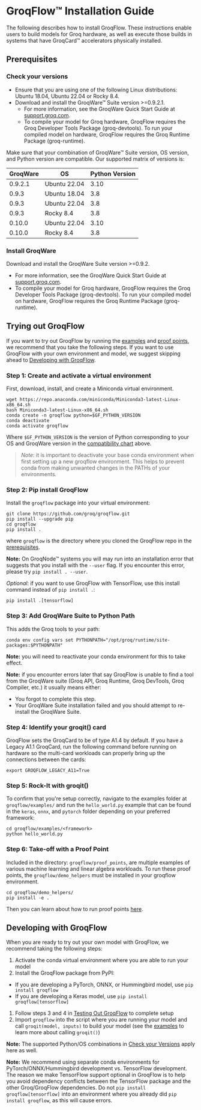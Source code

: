 # GroqFlow™ Installation Guide

The following describes how to install GroqFlow. These instructions enable users to build models for Groq hardware, as well as execute those builds in systems that have GroqCard™ accelerators physically installed.

## Prerequisites

### Check your versions

- Ensure that you are using one of the following Linux distributions: Ubuntu 18.04, Ubuntu 22.04 or Rocky 8.4.
- Download and install the GroqWare™ Suite version >=0.9.2.1.
  - For more information, see the GroqWare Quick Start Guide at [support.groq.com](https://support.groq.com).
  - To compile your model for Groq hardware, GroqFlow requires the Groq Developer Tools Package (groq-devtools). To run your compiled model on hardware, GroqFlow requires the Groq Runtime Package (groq-runtime).

Make sure that your combination of GroqWare™ Suite version, OS version, and Python version are compatible. Our supported matrix of versions is:

| GroqWare  | OS           | Python Version |
|-----------|--------------|----------------|
| 0.9.2.1   | Ubuntu 22.04 | 3.10           |
| 0.9.3     | Ubuntu 18.04 | 3.8            |
| 0.9.3     | Ubuntu 22.04 | 3.8            |
| 0.9.3     | Rocky 8.4    | 3.8            |
| 0.10.0    | Ubuntu 22.04 | 3.10           |
| 0.10.0    | Rocky 8.4    | 3.8            |

### Install GroqWare

Download and install the GroqWare Suite version >=0.9.2.
- For more information, see the GroqWare Quick Start Guide at [support.groq.com](https://support.groq.com).
- To compile your model for Groq hardware, GroqFlow requires the Groq Developer Tools Package (groq-devtools). To run your compiled model on hardware, GroqFlow requires the Groq Runtime Package (groq-runtime).

## Trying out GroqFlow

If you want to try out GroqFlow by running the [examples](https://github.com/groq/groqflow/tree/main/examples) and [proof points](https://github.com/groq/groqflow/tree/main/proof_points), we recommend that you take the following steps. If you want to use GroqFlow with your own environment and model, we suggest skipping ahead to [Developing with GroqFlow](#developing-with-groqflow).

### Step 1: Create and activate a virtual environment

First, download, install, and create a Miniconda virtual environment.

```
wget https://repo.anaconda.com/miniconda/Miniconda3-latest-Linux-x86_64.sh
bash Miniconda3-latest-Linux-x86_64.sh
conda create -n groqflow python=$GF_PYTHON_VERSION
conda deactivate
conda activate groqflow
```

Where `$GF_PYTHON_VERSION` is the version of Python corresponding to your OS and GroqWare version in the [compatibility chart](#check-your-versions) above.

> _Note_: it is important to deactivate your base conda environment when first setting up a new groqflow environment. This helps to prevent conda from making unwanted changes in the PATHs of your environments.

### Step 2: Pip install GroqFlow

Install the `groqflow` package into your virtual environment:

```
git clone https://github.com/groq/groqflow.git
pip install --upgrade pip
cd groqflow
pip install .
```

where `groqflow` is the directory where you cloned the GroqFlow repo in the [prerequisites](#prerequisites).

**Note:** On GroqNode™ systems you will may run into an installation error that suggests that you install with the `--user` flag. If you encounter this error, please try `pip install . --user`.

_Optional_: if you want to use GroqFlow with TensorFlow, use this install command instead of `pip install .`:

```
pip install .[tensorflow]
```

### Step 3: Add GroqWare Suite to Python Path

This adds the Groq tools to your path:

```
conda env config vars set PYTHONPATH="/opt/groq/runtime/site-packages:$PYTHONPATH"
```

**Note:** you will need to reactivate your conda environment for this to take effect.

**Note:** if you encounter errors later that say GroqFlow is unable to find a tool from the GroqWare suite (Groq API, Groq Runtime, Groq DevTools, Groq Compiler, etc.) it usually means either:
- You forgot to complete this step.
- Your GroqWare Suite installation failed and you should attempt to re-install the GroqWare Suite.

### Step 4: Identify your groqit() card

GroqFlow sets the GroqCard to be of type A1.4 by default. If you have a Legacy A1.1 GroqCard, run the following command before running on hardware so the multi-card workloads can properly bring up the connections between the cards:

```
export GROQFLOW_LEGACY_A11=True
```

### Step 5: Rock-It with groqit()

To confirm that you're setup correctly, navigate to the examples folder at `groqflow/examples/` and run the `hello_world.py` example that can be found in the `keras`, `onnx`, and `pytorch` folder depending on your preferred framework:

```
cd groqflow/examples/<framework>
python hello_world.py
```

### Step 6: Take-off with a Proof Point

Included in the directory: `groqflow/proof_points`, are multiple examples of various machine learning and linear algebra workloads. To run these proof points, the `groqflow/demo_helpers` must be installed in your groqflow environment.

```
cd groqflow/demo_helpers/
pip install -e .
```

Then you can learn about how to run proof points [here](https://github.com/groq/groqflow/tree/main/proof_points).

## Developing with GroqFlow

When you are ready to try out your own model with GroqFlow, we recommend taking the following steps:

1. Activate the conda virtual environment where you are able to run your model
1. Install the GroqFlow package from PyPI:
  - If you are developing a PyTorch, ONNX, or Hummingbird model, use `pip install groqflow`
  - If you are developing a Keras model, use `pip install groqflow[tensorflow]`
1. Follow steps 3 and 4 in [Testing Out GroqFlow](#testing-out-groqflow) to complete setup
1. Import `groqflow` into the script where you are running your model and call `groqit(model, inputs)` to build your model (see the [examples](https://github.com/groq/groqflow/tree/main/examples) to learn more about calling `groqit()`)

**Note:** The supported Python/OS combinations in [Check your Versions](#check-your-versions) apply here as well.

**Note:** We recommend using separate conda environments for PyTorch/ONNX/Hummingbird development vs. TensorFlow development. The reason we make TensorFlow support optional in GroqFlow is to help you avoid dependency conflicts between the TensorFlow package and the other Groq/GroqFlow dependencies. Do not `pip install groqflow[tensorflow]` into an environment where you already did `pip install groqflow`, as this will cause errors.